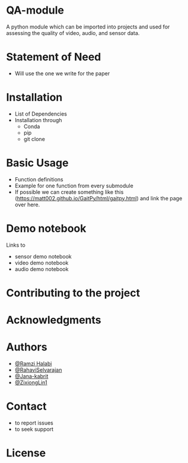 # QA-module
A python module which can be imported into projects and used for assessing the quality of video, audio, and sensor data.

# Statement of Need

  - Will use the one we write for the paper

# Installation

  - List of Dependencies
  - Installation through
      - Conda
      - pip
      - git clone

# Basic Usage

  - Function definitions 
  - Example for one function from every submodule
  - If possible we can create something like this (https://matt002.github.io/GaitPy/html/gaitpy.html) and link the page over here.


# Demo notebook

  Links to 
  
  - sensor demo notebook
  - video demo notebook
  - audio demo notebook


# Contributing to the project


# Acknowledgments


# Authors
- [@Ramzi Halabi](https://github.com/RamziHalabi)
- [@RahaviSelvarajan](https://github.com/RahaviSelvarajan)
- [@Jana-kabrit](https://github.com/Jana-kabrit)
- [@ZixiongLin1](https://github.com/ZixiongLin1)


# Contact 

- to report issues 
- to seek support


# License
   
    
